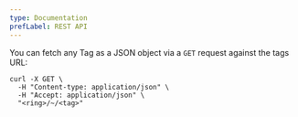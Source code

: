 ```yaml
---
type: Documentation
prefLabel: REST API
---
```


You can fetch any Tag as a JSON object via a `GET` request against the tags URL:

```
curl -X GET \
  -H "Content-type: application/json" \
  -H "Accept: application/json" \
  "<ring>/~/<tag>"
```